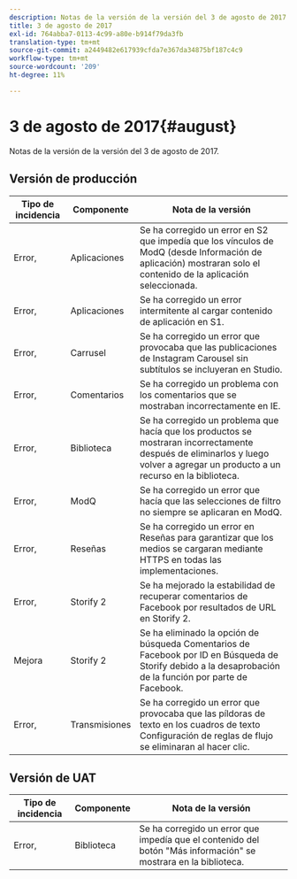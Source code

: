 ```yaml
---
description: Notas de la versión de la versión del 3 de agosto de 2017.
title: 3 de agosto de 2017
exl-id: 764abba7-0113-4c99-a80e-b914f79da3fb
translation-type: tm+mt
source-git-commit: a2449482e617939cfda7e367da34875bf187c4c9
workflow-type: tm+mt
source-wordcount: '209'
ht-degree: 11%

---
```


# 3 de agosto de 2017{#august}

Notas de la versión de la versión del 3 de agosto de 2017.

## Versión de producción

| **Tipo de incidencia** | **Componente** | **Nota de la versión** |
|---|---|---|
| Error, | Aplicaciones | Se ha corregido un error en S2 que impedía que los vínculos de ModQ (desde Información de aplicación) mostraran solo el contenido de la aplicación seleccionada. |
| Error, | Aplicaciones | Se ha corregido un error intermitente al cargar contenido de aplicación en S1. |
| Error, | Carrusel | Se ha corregido un error que provocaba que las publicaciones de Instagram Carousel sin subtítulos se incluyeran en Studio. |
| Error, | Comentarios | Se ha corregido un problema con los comentarios que se mostraban incorrectamente en IE. |
| Error, | Biblioteca | Se ha corregido un problema que hacía que los productos se mostraran incorrectamente después de eliminarlos y luego volver a agregar un producto a un recurso en la biblioteca. |
| Error, | ModQ | Se ha corregido un error que hacía que las selecciones de filtro no siempre se aplicaran en ModQ. |
| Error, | Reseñas | Se ha corregido un error en Reseñas para garantizar que los medios se cargaran mediante HTTPS en todas las implementaciones. |
| Error, | Storify 2 | Se ha mejorado la estabilidad de recuperar comentarios de Facebook por resultados de URL en Storify 2. |
| Mejora | Storify 2 | Se ha eliminado la opción de búsqueda Comentarios de Facebook por ID en Búsqueda de Storify debido a la desaprobación de la función por parte de Facebook. |
| Error, | Transmisiones | Se ha corregido un error que provocaba que las píldoras de texto en los cuadros de texto Configuración de reglas de flujo se eliminaran al hacer clic. |

## Versión de UAT

| **Tipo de incidencia** | **Componente** | **Nota de la versión** |
|---|---|---|
| Error, | Biblioteca | Se ha corregido un error que impedía que el contenido del botón &quot;Más información&quot; se mostrara en la biblioteca. |
